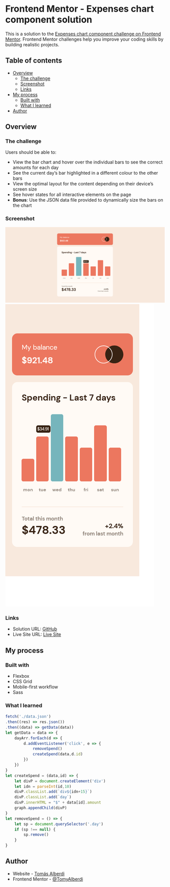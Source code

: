 # Frontend Mentor - Expenses chart component solution

This is a solution to the [Expenses chart component challenge on Frontend Mentor](https://www.frontendmentor.io/challenges/expenses-chart-component-e7yJBUdjwt). Frontend Mentor challenges help you improve your coding skills by building realistic projects. 

## Table of contents

- [Overview](#overview)
  - [The challenge](#the-challenge)
  - [Screenshot](#screenshot)
  - [Links](#links)
- [My process](#my-process)
  - [Built with](#built-with)
  - [What I learned](#what-i-learned)
- [Author](#author)

## Overview

### The challenge

Users should be able to:

- View the bar chart and hover over the individual bars to see the correct amounts for each day
- See the current day’s bar highlighted in a different colour to the other bars
- View the optimal layout for the content depending on their device’s screen size
- See hover states for all interactive elements on the page
- **Bonus**: Use the JSON data file provided to dynamically size the bars on the chart

### Screenshot

![Desktop](./screenshots/screenshot-desktop.png)
![Mobile](./screenshots/screenshot-mobile.png)

### Links

- Solution URL: [GitHub](https://github.com/TomyAlberdi/Expenses-Chart-Component)
- Live Site URL: [Live Site](https://tomyalberdi.github.io/Expenses-Chart-Component/)

## My process

### Built with

- Flexbox
- CSS Grid
- Mobile-first workflow
- Sass

### What I learned

```js
fetch('./data.json')
.then((res) => res.json())
.then((data) => getData(data))
let getData = data => {
    dayArr.forEach(d => {
        d.addEventListener('click', e => {
            removeSpend()
            createSpend(data,d.id)
        })
    })
}
let createSpend = (data,id) => {
    let divP = document.createElement('div')
    let idn = parseInt(id,10)
    divP.classList.add(`div${idn+15}`)
    divP.classList.add(`day`)
    divP.innerHTML = "$" + data[id].amount
    graph.appendChild(divP)
}
let removeSpend = () => {
    let sp = document.querySelector('.day')
    if (sp !== null) {
        sp.remove()
    }
}
```

## Author

- Website - [Tomás Alberdi](https://tomyalberdi.github.io/Portfolio/)
- Frontend Mentor - [@TomyAlberdi](https://www.frontendmentor.io/profile/TomyAlberdi)